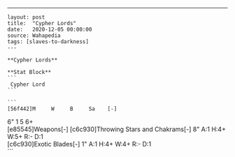 ---
    layout: post
    title:  "Cypher Lords"
    date:   2020-12-05 00:00:00
    source: Wahapedia
    tags: [slaves-to-darkness]
    ---
    
    **Cypher Lords**
    
    **Stat Block**
    ```
     Cypher Lord
    ```
    
    ```
    [56f442]M     W     B     Sa    [-]
6"    1     5     6+    
[e85545]Weapons[-]
[c6c930]Throwing Stars and Chakrams[-]
8"     A:1    H:4+   W:5+   R:-    D:1   
[c6c930]Exotic Blades[-]
1"     A:1    H:4+   W:4+   R:-    D:1   
    ```
    
    
    